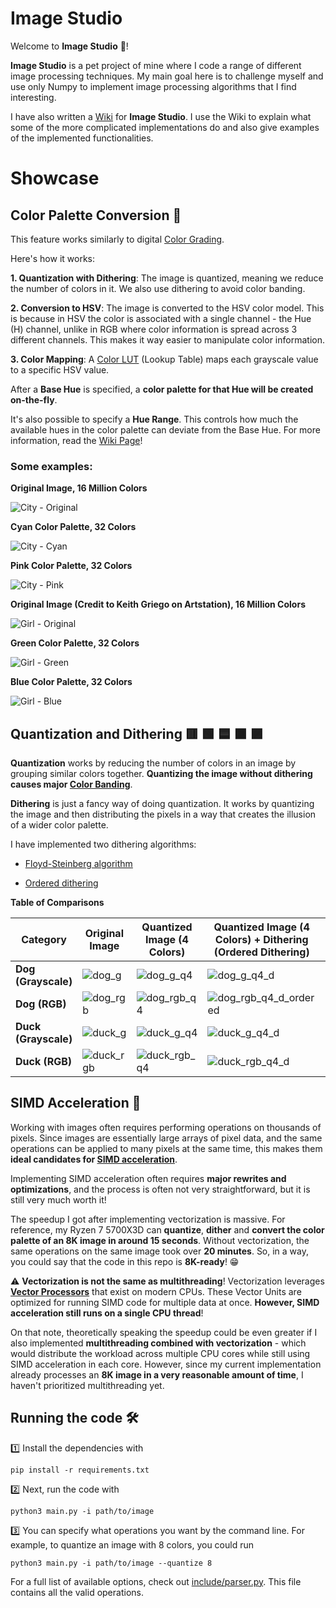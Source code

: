 # Image Studio

Welcome to **Image Studio** 👋!

**Image Studio** is a pet project of mine where I code a range of different image processing techniques. My main goal here is to challenge myself and use only Numpy to implement image processing algorithms that I find interesting.

I have also written a [Wiki](https://github.com/RafaelAmauri/Image-Studio/wiki) for **Image Studio**. I use the Wiki to explain what some of the more complicated implementations do and also give examples of the implemented functionalities.



# Showcase 


## Color Palette Conversion 🎨

This feature works similarly to digital [Color Grading](https://en.wikipedia.org/wiki/Color_grading). 

Here's how it works:

**1. Quantization with Dithering**: The image is quantized, meaning we reduce the number of colors in it. We also
use dithering to avoid color banding.

**2. Conversion to HSV**: The image is converted to the HSV color model. This is because in HSV the color is associated with
a single channel - the Hue (H) channel, unlike in RGB where color information is spread across 3 different channels. This makes it
way easier to manipulate color information.

**3. Color Mapping**: A [Color LUT](https://en.wikipedia.org/wiki/3D_lookup_table) (Lookup Table) maps each grayscale value to a specific HSV value.


After a **Base Hue** is specified, a **color palette for that Hue will be created on-the-fly**.

It's also possible to specify a **Hue Range**. This controls how much the available hues in the color palette can deviate from the Base Hue. For more information, read the [Wiki Page](https://github.com/RafaelAmauri/Image-Studio/wiki/Color-Palette-Conversion#hue-range)!

### Some examples:



**Original Image, 16 Million Colors**

![City - Original](assets/city_original.png)


**Cyan Color Palette, 32 Colors**

![City - Cyan](assets/city_cyan.png)


**Pink Color Palette, 32 Colors**


![City - Pink](assets/city_pink.png)


**Original Image (Credit to Keith Griego on Artstation), 16 Million Colors**

![Girl - Original](assets/animegirl_original.png)

**Green Color Palette, 32 Colors**

![Girl - Green](assets/animegirl_green.png)

**Blue Color Palette, 32 Colors**

![Girl - Blue](assets/animegirl_blue.png)


## Quantization and Dithering 🟥 🟩 🟦 🟧 🟪

**Quantization** works by reducing the number of colors in an image by grouping similar colors together.  **Quantizing the image without dithering causes major [Color Banding](https://en.wikipedia.org/wiki/Colour_banding)**.

**Dithering** is just a fancy way of doing quantization. It works by quantizing the image and then distributing the pixels in a way that creates the illusion of a wider color palette.

I have implemented two dithering algorithms:

* [Floyd-Steinberg algorithm](https://en.wikipedia.org/wiki/Floyd%E2%80%93Steinberg_dithering)

* [Ordered dithering](https://en.wikipedia.org/wiki/Ordered_dithering)



**Table of Comparisons**

| **Category**         | **Original Image**                                          | **Quantized  Image (4 Colors)**                                   | **Quantized Image (4 Colors) + Dithering (Ordered Dithering)**| **Quantized Image (4 Colors) + Dithering (Floyd-Steinberg Dithering)**|
|----------------------|----------------------------------------------------|----------------------------------------------------|-----------------------------------------------------|-----------------------------------------------------|
| **Dog (Grayscale)**  | ![dog_g](assets/dog_g.png)     | ![dog_g_q4](assets/dog_g_q4.png)             | ![dog_g_q4_d](assets/dog_g_q4_ordered.png)            | ![dog_g_q4_d](assets/dog_g_q4_floyd_steinberg.png) |
| **Dog (RGB)**     | ![dog_rgb](assets/dog_rgb.png)       | ![dog_rgb_q4](assets/dog_rgb_q4.png)           | ![dog_rgb_q4_d_ordered](assets/dog_rgb_q4_ordered.png)         | ![dog_rgb_q4_d_floyd_steinberg](assets/dog_rgb_q4_floyd_steinberg.png) |
| **Duck (Grayscale)**      | ![duck_g](assets/duck_g.png)           | ![duck_g_q4](assets/duck_g_q4.png)                   | ![duck_g_q4_d](assets/duck_g_q4_ordered.png)                  | ![duck_g_q4_d](assets/duck_g_q4_floyd_steinberg.png)                  |
| **Duck (RGB)**      | ![duck_rgb](assets/duck_rgb.png)          | ![duck_rgb_q4](assets/duck_rgb_q4.png)            | ![duck_rgb_q4_d](assets/duck_rgb_q4_ordered.png)          | ![duck_rgb_q4_d](assets/duck_rgb_q4_floyd_steinberg.png)          |


## SIMD Acceleration 🚀

Working with images often requires performing operations on thousands of pixels. Since images are essentially large arrays of pixel data, and the same operations can be applied to many pixels at the same time, 
this makes them **ideal candidates for [SIMD acceleration](https://en.wikipedia.org/wiki/Single_instruction,_multiple_data)**.

Implementing SIMD acceleration often requires **major rewrites and optimizations**, and the process is often not very straightforward, but it is still very much worth it!

The speedup I got after implementing vectorization is massive. For reference, my Ryzen 7 5700X3D can **quantize**, **dither** and **convert the color palette of an 8K image in around 15 seconds**. 
Without vectorization, the same operations on the same image took over **20 minutes**. So, in a way, you could say that the code in this repo is **8K-ready**! 😁

⚠️ **Vectorization is not the same as multithreading**! Vectorization leverages **[Vector Processors](https://en.wikipedia.org/wiki/Vector_processor)** that exist on modern CPUs. 
These Vector Units are optimized for running SIMD code for multiple data at once. **However, SIMD acceleration still runs on a single CPU thread**!

On that note, theoretically speaking the speedup could be even greater if I also implemented **multithreading combined with vectorization** - which would distribute the workload across multiple CPU cores while still using 
SIMD acceleration in each core. However, since my current implementation already processes an **8K image in a very reasonable amount of time**, I haven't prioritized multithreading yet.



## Running the code 🛠️

1️⃣ Install the dependencies with

    pip install -r requirements.txt

2️⃣ Next, run the code with

    python3 main.py -i path/to/image


3️⃣ You can specify what operations you want by the command line.  For example, to quantize an image with 8 colors, you could run

    python3 main.py -i path/to/image --quantize 8

For a full list of available options, check out [include/parser.py](include/parser.py). This file contains all the valid operations.
